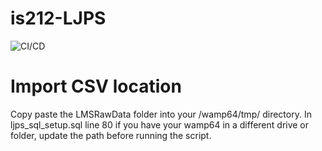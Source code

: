 # is212-LJPS

![CI/CD](https://github.com/lanceljr/is212-LJPS/actions/workflows/CI.yml/badge.svg)

# Import CSV location
Copy paste the LMSRawData folder into your /wamp64/tmp/ directory.
In ljps_sql_setup.sql line 80 if you have your wamp64 in a different drive or folder, update the path before running the script.